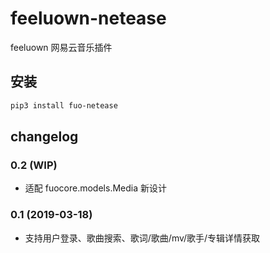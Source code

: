 # feeluown-netease

feeluown 网易云音乐插件

## 安装

```sh
pip3 install fuo-netease
```

## changelog

### 0.2 (WIP)

- 适配 fuocore.models.Media 新设计

### 0.1 (2019-03-18)

- 支持用户登录、歌曲搜索、歌词/歌曲/mv/歌手/专辑详情获取
